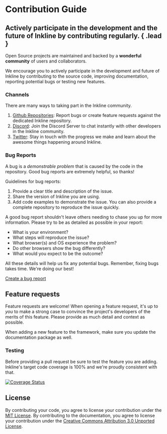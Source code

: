 # Contribution Guide
## Actively participate in the development and the future of Inkline by contributing regularly. { .lead }

Open Source projects are maintained and backed by a **wonderful community** of users and collaborators.

We encourage you to actively participate in the development and future of Inkline by contributing to the source code, improving documentation, reporting potential bugs or testing new features.

### Channels

There are many ways to taking part in the Inkline community.

1. <a href="https://github.com/inkline/inkline" rel="nofollow" target="_blank">Github Repositories</a>: Report bugs or create feature requests against the dedicated Inkline repository.
2. <a href="https://discord.gg/2w5UGnK" rel="nofollow" target="_blank">Discord</a>: Join the Discord Server to chat instantly with other developers in the Inkline community.
3. <a href="https://twitter.com/inkline" rel="nofollow" target="_blank">Twitter</a>: Stay in touch with the progress we make and learn about the awesome things happening around Inkline.

### Bug Reports

A bug is a _demonstrable problem_ that is caused by the code in the repository.
Good bug reports are extremely helpful, so thanks!

Guidelines for bug reports:

1. Provide a clear title and description of the issue.
2. Share the version of Inkline you are using.
3. Add code examples to demonstrate the issue. You can also provide a complete repository to reproduce the issue quickly.

A good bug report shouldn't leave others needing to chase you up for more information. Please try to be as detailed as possible in your report:

- What is your environment? 
- What steps will reproduce the issue? 
- What browser(s) and OS experience the problem? 
- Do other browsers show the bug differently? 
- What would you expect to be the outcome? 

All these details will help us fix any potential bugs. Remember, fixing bugs takes time. We're doing our best!

<a href="https://github.com/inkline/inkline/issues/new" rel="nofollow" target="_blank">Create a bug report</a>

## Feature requests
Feature requests are welcome! When opening a feature request, it's up to *you* to make a strong case to convince the project's developers of the merits of this feature. Please provide as much detail and context as possible.

When adding a new feature to the framework, make sure you update the documentation package as well.

### Testing
Before providing a pull request be sure to test the feature you are adding. Inkline's target code coverage is 100% and we're proudly consistent with that.

<a href="https://coveralls.io/github/inkline/inkline?branch=master" rel="nofollow">
    <img src="https://coveralls.io/repos/github/inkline/inkline/badge.svg?branch=master" alt="Coverage Status" data-canonical-src="https://coveralls.io/repos/github/inkline/inkline/badge.svg?branch=master" style="max-width:100%;">
</a>

## License
By contributing your code, you agree to license your contribution under the <a href="https://github.com/inkline/inkline/blob/master/packages/inkline/LICENSE" rel="nofollow" target="_blank">MIT License</a>.
By contributing to the documentation, you agree to license your contribution under the <a href="https://github.com/inkline/inkline/blob/master/packages/docs/LICENSE" rel="nofollow" target="_blank">Creative Commons Attribution 3.0 Unported License</a>.
